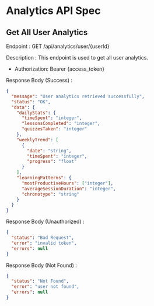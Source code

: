 # Analytics API Spec

## Get All User Analytics

Endpoint : GET /api/analytics/user/{userId}

Description : This endpoint is used to get all user analytics.

- Authorization: Bearer {access_token}

Response Body (Success) :

```json
{
  "message": "User analytics retrieved successfully",
  "status": "OK",
  "data": {
    "dailyStats": {
      "timeSpent": "integer",
      "lessonsCompleted": "integer",
      "quizzesTaken": "integer"
    },
    "weeklyTrend": [
      {
        "date": "string",
        "timeSpent": "integer",
        "progress": "float"
      }
    ],
    "learningPatterns": {
      "mostProductiveHours": ["integer"],
      "averageSessionDuration": "integer",
      "chronotype": "string"
    }
  }
}
```

Response Body (Unauthorized) :

```json
{
  "status": "Bad Request",
  "error": "invalid token",
  "errors": null
}
```

Response Body (Not Found) :

```json
{
  "status": "Not Found",
  "error": "user not found",
  "errors": null
}
```
